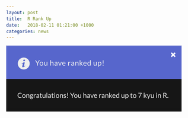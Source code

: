 ```yaml
---
layout: post
title:  R Rank Up
date:   2018-02-11 01:21:00 +1000
categories: news
---
```


![Ranked up to level 7 kyu in R](/images/rankup/r-7kyu.png)